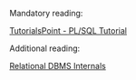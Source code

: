 
Mandatory reading:

[TutorialsPoint - PL/SQL Tutorial](https://www.tutorialspoint.com/plsql/) 

Additional reading:

[Relational DBMS Internals](http://pages.di.unipi.it/ghelli/bd2/DBMS-Internals.pdf)

